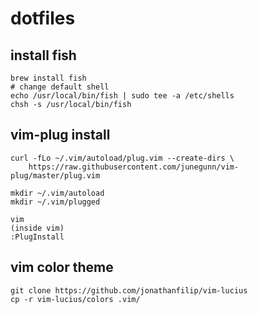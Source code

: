 # dotfiles

## install fish
```
brew install fish
# change default shell
echo /usr/local/bin/fish | sudo tee -a /etc/shells
chsh -s /usr/local/bin/fish
```

## vim-plug install
```
curl -fLo ~/.vim/autoload/plug.vim --create-dirs \
    https://raw.githubusercontent.com/junegunn/vim-plug/master/plug.vim

mkdir ~/.vim/autoload
mkdir ~/.vim/plugged

vim
(inside vim)
:PlugInstall

```

## vim color theme
```
git clone https://github.com/jonathanfilip/vim-lucius
cp -r vim-lucius/colors .vim/
```
